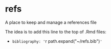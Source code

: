 # refs
A place to keep and manage a references file

The idea is to add this line to the top of .Rmd files:

 * `bibliography: '`r path.expand("~/refs.bib")`'`
